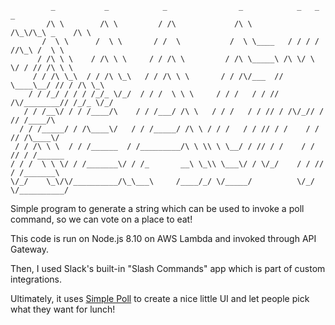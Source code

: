              _           _            _                _            _   _         _
            /\ \        /\ \         / /\             /\ \         /\_\/\_\ _    /\ \
           /  \ \      /  \ \       / /  \           /  \ \____   / / / / //\_\ /  \ \
          / /\ \ \    / /\ \ \     / / /\ \         / /\ \_____\ /\ \/ \ \/ / // /\ \ \
         / / /\ \_\  / / /\ \_\   / / /\ \ \       / / /\/___  //  \____\__/ // / /\ \_\
        / / /_/ / / / /_/_ \/_/  / / /  \ \ \     / / /   / / // /\/________// /_/_ \/_/
       / / /__\/ / / /____/\    / / /___/ /\ \   / / /   / / // / /\/_// / // /____/\
      / / /_____/ / /\____\/   / / /_____/ /\ \ / / /   / / // / /    / / // /\____\/
     / / /\ \ \  / / /______  / /_________/\ \ \\ \ \__/ / // / /    / / // / /______
    / / /  \ \ \/ / /_______\/ / /_       __\ \_\\ \___\/ / \/_/    / / // / /_______\
    \/_/    \_\/\/__________/\_\___\     /____/_/ \/_____/          \/_/ \/__________/

Simple program to generate a string which can be used to invoke a poll command, so we can vote on a place to eat!

This code is run on Node.js 8.10 on AWS Lambda and invoked through API Gateway.

Then, I used Slack's built-in "Slash Commands" app which is part of custom integrations.

Ultimately, it uses [Simple Poll](https://simplepoll.rocks/) to create a nice little UI and let people pick what they want for lunch!